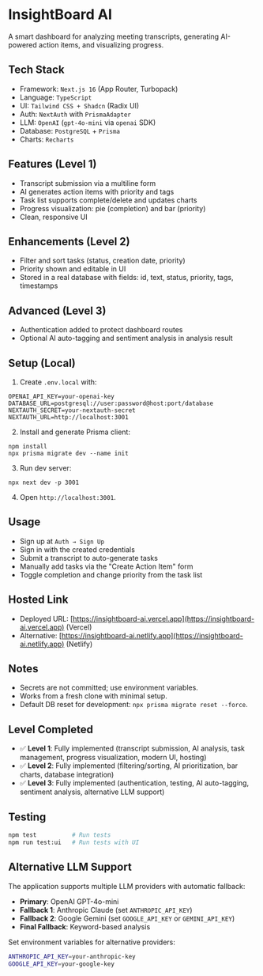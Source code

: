 # InsightBoard AI

A smart dashboard for analyzing meeting transcripts, generating AI-powered action items, and visualizing progress.

## Tech Stack
- Framework: `Next.js 16` (App Router, Turbopack)
- Language: `TypeScript`
- UI: `Tailwind CSS + Shadcn` (Radix UI)
- Auth: `NextAuth` with `PrismaAdapter`
- LLM: `OpenAI` (`gpt-4o-mini` via `openai` SDK)
- Database: `PostgreSQL` + `Prisma`
- Charts: `Recharts`

## Features (Level 1)
- Transcript submission via a multiline form
- AI generates action items with priority and tags
- Task list supports complete/delete and updates charts
- Progress visualization: pie (completion) and bar (priority)
- Clean, responsive UI

## Enhancements (Level 2)
- Filter and sort tasks (status, creation date, priority)
- Priority shown and editable in UI
- Stored in a real database with fields: id, text, status, priority, tags, timestamps

## Advanced (Level 3)
- Authentication added to protect dashboard routes
- Optional AI auto-tagging and sentiment analysis in analysis result

## Setup (Local)
1. Create `.env.local` with:
```
OPENAI_API_KEY=your-openai-key
DATABASE_URL=postgresql://user:password@host:port/database
NEXTAUTH_SECRET=your-nextauth-secret
NEXTAUTH_URL=http://localhost:3001
```
2. Install and generate Prisma client:
```
npm install
npx prisma migrate dev --name init
```
3. Run dev server:
```
npx next dev -p 3001
```
4. Open `http://localhost:3001`.

## Usage
- Sign up at `Auth → Sign Up`
- Sign in with the created credentials
- Submit a transcript to auto-generate tasks
- Manually add tasks via the "Create Action Item" form
- Toggle completion and change priority from the task list

## Hosted Link
- Deployed URL: [https://insightboard-ai.vercel.app](https://insightboard-ai.vercel.app) (Vercel)
- Alternative: [https://insightboard-ai.netlify.app](https://insightboard-ai.netlify.app) (Netlify)

## Notes
- Secrets are not committed; use environment variables.
- Works from a fresh clone with minimal setup.
- Default DB reset for development: `npx prisma migrate reset --force`.

## Level Completed
- ✅ **Level 1**: Fully implemented (transcript submission, AI analysis, task management, progress visualization, modern UI, hosting)
- ✅ **Level 2**: Fully implemented (filtering/sorting, AI prioritization, bar charts, database integration)
- ✅ **Level 3**: Fully implemented (authentication, testing, AI auto-tagging, sentiment analysis, alternative LLM support)

## Testing
```bash
npm test          # Run tests
npm run test:ui   # Run tests with UI
```

## Alternative LLM Support
The application supports multiple LLM providers with automatic fallback:
- **Primary**: OpenAI GPT-4o-mini
- **Fallback 1**: Anthropic Claude (set `ANTHROPIC_API_KEY`)
- **Fallback 2**: Google Gemini (set `GOOGLE_API_KEY` or `GEMINI_API_KEY`)
- **Final Fallback**: Keyword-based analysis

Set environment variables for alternative providers:
```bash
ANTHROPIC_API_KEY=your-anthropic-key
GOOGLE_API_KEY=your-google-key
```
